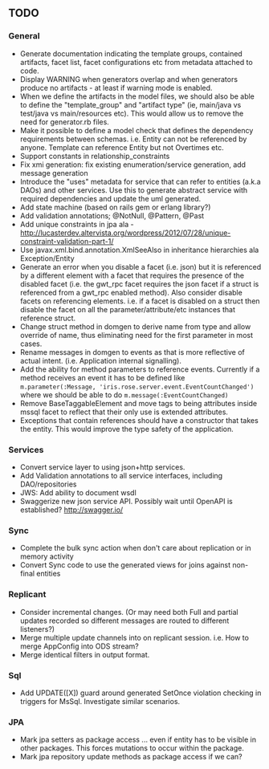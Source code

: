 ## TODO

### General

* Generate documentation indicating the template groups, contained artifacts, facet list, facet configurations
  etc from metadata attached to code.
* Display WARNING when generators overlap and when generators produce no artifacts - at least if warning mode is enabled.
* When we define the artifacts in the model files, we should also be able to define the "template_group" and
  "artifact type" (ie, main/java vs test/java vs main/resources etc). This would allow us to remove the need
  for generator.rb files.
* Make it possible to define a model check that defines the dependency requirements
  between schemas. i.e. Entity can not be referenced by anyone. Template can reference
  Entity but not Overtimes etc.
* Support constants in relationship_constraints
* Fix xmi generation: fix existing enumeration/service generation, add message generation
* Introduce the "uses" metadata for service that can refer to entities (a.k.a DAOs) and other services. Use this to
  generate abstract service with required dependencies and update the uml generated.
* Add state machine (based on rails gem or erlang library?)
* Add validation annotations; @NotNull, @Pattern, @Past
* Add unique constraints in jpa ala - http://lucasterdev.altervista.org/wordpress/2012/07/28/unique-constraint-validation-part-1/
* Use javax.xml.bind.annotation.XmlSeeAlso in inheritance hierarchies ala Exception/Entity
* Generate an error when you disable a facet (i.e. json) but it is referenced by a different element
  with a facet that requires the presence of the disabled facet (i.e. the gwt_rpc facet requires the
  json facet if a struct is referenced from a gwt_rpc enabled method). Also consider disable facets
  on referencing elements. i.e. if a facet is disabled on a struct then disable the facet on all the
  parameter/attribute/etc instances that reference struct.
* Change struct method in domgen to derive name from type and allow override of name, thus eliminating need
  for the first parameter in most cases.
* Rename messages in domgen to events as that is more reflective of actual intent. (i.e. Application internal signalling).
* Add the ability for method parameters to reference events. Currently if a method receives an event it has to be defined like `m.parameter(:Message, 'iris.rose.server.event.EventCountChanged')` where we should be able to do `m.message(:EventCountChanged)`
* Remove BaseTaggableElement and move tags to being attributes inside mssql facet to reflect that their only use is extended attributes.
* Exceptions that contain references should have a constructor that takes the entity. This would improve the type safety of the application.

### Services

* Convert service layer to using json+http services.
* Add Validation annotations to all service interfaces, including DAO/repositories
* JWS: Add ability to document wsdl
* Swaggerize new json service API. Possibly wait until OpenAPI is established? http://swagger.io/

### Sync

* Complete the bulk sync action when don't care about replication or in memory activity
* Convert Sync code to use the generated views for joins against non-final entities

### Replicant

* Consider incremental changes. (Or may need both Full and partial updates
  recorded so different messages are routed to different listeners?)
* Merge multiple update channels into on replicant session. i.e. How to merge AppConfig into ODS stream?
* Merge identical filters in output format.

### Sql

* Add UPDATE([X]) guard around generated SetOnce violation checking in triggers for MsSql.  Investigate similar scenarios.

### JPA

* Mark jpa setters as package access ... even if entity has to be visible in other packages. This forces mutations to occur within the package.
* Mark jpa repository update methods as package access if we can?
